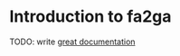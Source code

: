 # Introduction to fa2ga

TODO: write [great documentation](http://jacobian.org/writing/what-to-write/)

